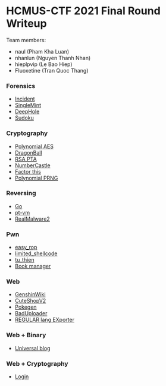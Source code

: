 # HCMUS-CTF 2021 Final Round Writeup

Team members:

- naul (Pham Kha Luan)
- nhanlun (Nguyen Thanh Nhan)
- hieplpvip (Le Bao Hiep)
- Fluoxetine (Tran Quoc Thang)

### Forensics

- [Incident](./Incident)
- [SingleMint](./SingleMint)
- [DeepHole](./DeepHole)
- [Sudoku](./Sudoku)

### Cryptography

- [Polynomial AES](./Polynomial%20AES)
- [DragonBall](./DragonBall)
- [RSA PTA](./RSA%20PTA)
- [NumberCastle](./NumberCastle)
- [Factor this](./Factor%20this)
- [Polynomial PRNG](./Polynomial%20PRNG)

### Reversing

- [Go](./Go)
- [pt-vm](./pt-vm)
- [RealMalware2](./RealMalware2)

### Pwn

- [easy_rop](./easy_rop)
- [limited_shellcode](./limited_shellcode)
- [tu_thien](./tu_thien)
- [Book manager](./Book%20manager)

### Web

- [GenshinWiki](./GenshinWiki)
- [CuteShopV2](./CuteShopV2)
- [Pokegen](./Pokegen)
- [BadUploader](./BadUploader)
- [REGULAR lang EXporter](./REGULAR%20lang%20EXporter)

### Web + Binary

- [Universal blog](./Universal%20blog)

### Web + Cryptography

- [Login](./Login)

